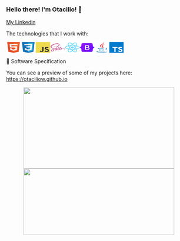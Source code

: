 ### Hello there! I'm Otacilio! 👋

<a href="https://linkedin.com/in/otacilio-dml" target="_blank">My Linkedin</a>

The technologies that I work with:

<img align="center" alt="Rafa-HTML" height="30" width="40" src="https://raw.githubusercontent.com/devicons/devicon/master/icons/html5/html5-original.svg"><img align="center" alt="Rafa-CSS" height="30" width="40" src="https://raw.githubusercontent.com/devicons/devicon/master/icons/css3/css3-original.svg"><img align="center" alt="Rafa HTML" height="30" width="40" src="https://github.com/devicons/devicon/blob/master/icons/javascript/javascript-original.svg"><img align="center" alt="Rafa HTML" height="30" width="40" src="https://github.com/devicons/devicon/blob/master/icons/sass/sass-original.svg"><img align="center" alt="Rafa HTML" height="30" width="40" src="https://github.com/devicons/devicon/blob/master/icons/react/react-original.svg"><img align="center" alt="Rafa HTML" height="30" width="40" src="https://github.com/devicons/devicon/blob/master/icons/bootstrap/bootstrap-original.svg"><img align="center" alt="Rafa HTML" height="30" width="40" src="https://github.com/devicons/devicon/blob/master/icons/java/java-original.svg"><img align="center" alt="Rafa HTML" height="30" width="40" src="https://github.com/devicons/devicon/blob/master/icons/typescript/typescript-original.svg">

📃 Software Specification <br>

You can see a preview of some of my projects here: https://otaciliow.github.io

<div align="center">
  <a href="https://github.com/otaciliow">
  <img align="center" height="220em" width="410em" src="https://github-readme-stats.vercel.app/api?username=otaciliow&show_icons=true&theme=tokyonight&include_all_commits=true&count_private=true"/>
  <img align="center" height="180em" width="410em" src="https://github-readme-stats.vercel.app/api/top-langs/?username=otaciliow&layout=compact&langs_count=7&theme=tokyonight"/>
 </div>
<!--
**otaciliow/otaciliow** is a ✨ _special_ ✨ repository because its `README.md` (this file) appears on your GitHub profile.
-->
